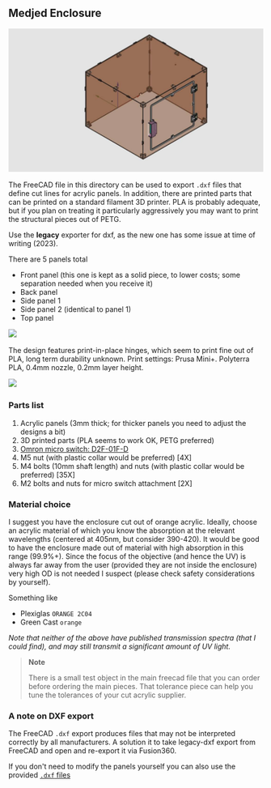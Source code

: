 ## Medjed Enclosure

![](previews/medjed-enclosure.jpg)

The FreeCAD file in this directory can be used to export `.dxf` files that define cut lines for acrylic panels.  In addition, there are printed parts that can be printed on a standard filament 3D printer. PLA is probably adequate, but if you plan on treating it particularly aggressively you may want to print the structural pieces out of PETG.

Use the **legacy** exporter for dxf, as the new one has some issue at time of writing (2023).

There are 5 panels total

* Front panel (this one is kept as a solid piece, to lower costs; some separation needed when you receive it)
* Back panel
* Side panel 1
* Side panel 2 (identical to panel 1)
* Top panel

![](previews/schematic.svg)

The design features print-in-place hinges, which seem to print fine out of PLA, long term durability unknown. Print settings: Prusa Mini+. Polyterra PLA, 0.4mm nozzle, 0.2mm layer height.

![](previews/schematic.svg)

###  Parts list

1. Acrylic panels (3mm thick; for thicker panels you need to adjust the designs a bit)
2. 3D printed parts (PLA seems to work OK, PETG preferred)
4. [Omron micro switch: D2F-01F-D](https://nl.rs-online.com/web/p/micro-switches/6867688)
5. M5 nut (with plastic collar would be preferred) [4X]
6. M4 bolts (10mm shaft length) and nuts (with plastic collar would be preferred) [35X]
7. M2 bolts and nuts for micro switch attachment [2X]

### Material choice

I suggest you have the enclosure cut out of orange acrylic. Ideally, choose an acrylic material of which you know the absorption at the relevant wavelengths (centered at 405nm, but consider 390-420). It would be good to have the enclosure made out of material with high absorption in this range (99.9%+). Since the focus of the objective (and hence the UV) is always far away from the user (provided they are not inside the enclosure) very high OD is not needed I suspect (please check safety considerations by yourself).

Something like 

* Plexiglas `ORANGE 2C04`
* Green Cast `orange`

*Note that neither of the above have published transmission spectra (that I could find), and may still transmit a significant amount of UV light.*

> **Note**
>
> There is a small test object in the main freecad file that you can order before ordering the main pieces. That tolerance piece can help you tune the tolerances of your cut acrylic supplier.

### A note on DXF export

The FreeCAD `.dxf` export produces files that may not be interpreted correctly by all manufacturers. A solution it to take legacy-dxf export from FreeCAD and open and re-export it via Fusion360. 

If you don't need to modify the panels yourself you can also use the provided [`.dxf` files](./dxf)